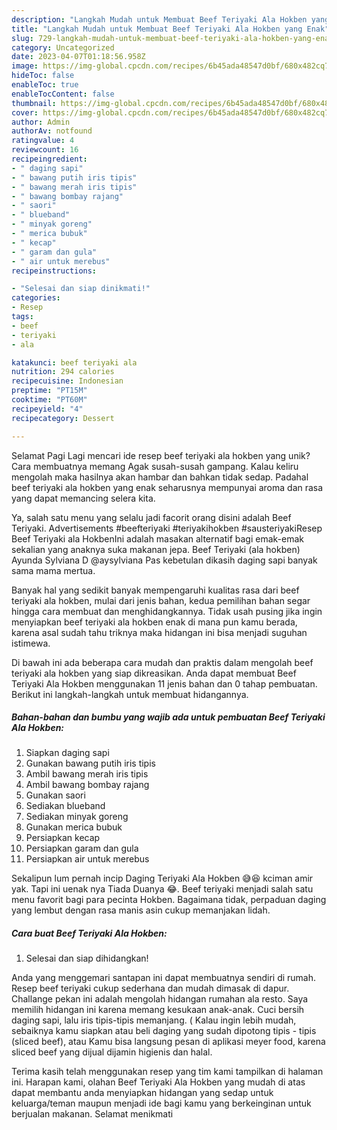 ```yaml
---
description: "Langkah Mudah untuk Membuat Beef Teriyaki Ala Hokben yang Enak"
title: "Langkah Mudah untuk Membuat Beef Teriyaki Ala Hokben yang Enak"
slug: 729-langkah-mudah-untuk-membuat-beef-teriyaki-ala-hokben-yang-enak
category: Uncategorized
date: 2023-04-07T01:18:56.958Z
image: https://img-global.cpcdn.com/recipes/6b45ada48547d0bf/680x482cq70/beef-teriyaki-ala-hokben-foto-resep-utama.jpg
hideToc: false
enableToc: true
enableTocContent: false
thumbnail: https://img-global.cpcdn.com/recipes/6b45ada48547d0bf/680x482cq70/beef-teriyaki-ala-hokben-foto-resep-utama.jpg
cover: https://img-global.cpcdn.com/recipes/6b45ada48547d0bf/680x482cq70/beef-teriyaki-ala-hokben-foto-resep-utama.jpg
author: Admin
authorAv: notfound
ratingvalue: 4
reviewcount: 16
recipeingredient:
- " daging sapi"
- " bawang putih iris tipis"
- " bawang merah iris tipis"
- " bawang bombay rajang"
- " saori"
- " blueband"
- " minyak goreng"
- " merica bubuk"
- " kecap"
- " garam dan gula"
- " air untuk merebus"
recipeinstructions:

- "Selesai dan siap dinikmati!"
categories:
- Resep
tags:
- beef
- teriyaki
- ala

katakunci: beef teriyaki ala 
nutrition: 294 calories
recipecuisine: Indonesian
preptime: "PT15M"
cooktime: "PT60M"
recipeyield: "4"
recipecategory: Dessert

---
```



Selamat Pagi Lagi mencari ide resep beef teriyaki ala hokben yang unik? Cara membuatnya memang Agak susah-susah gampang. Kalau keliru mengolah maka hasilnya akan hambar dan bahkan tidak sedap. Padahal beef teriyaki ala hokben yang enak seharusnya mempunyai aroma dan rasa yang dapat memancing selera kita.


Ya, salah satu menu yang selalu jadi facorit orang disini adalah Beef Teriyaki. Advertisements #beefteriyaki #teriyakihokben #sausteriyakiResep Beef Teriyaki ala HokbenIni adalah masakan alternatif bagi emak-emak sekalian yang anaknya suka makanan jepa. Beef Teriyaki (ala hokben) Ayunda Sylviana D @aysylviana Pas kebetulan dikasih daging sapi banyak sama mama mertua.

Banyak hal yang sedikit banyak mempengaruhi kualitas rasa dari beef teriyaki ala hokben, mulai dari jenis bahan, kedua pemilihan bahan segar hingga cara membuat dan menghidangkannya. Tidak usah pusing jika ingin menyiapkan beef teriyaki ala hokben enak di mana pun kamu berada, karena asal sudah tahu triknya maka hidangan ini bisa menjadi suguhan istimewa.


Di bawah ini ada beberapa cara mudah dan praktis dalam mengolah beef teriyaki ala hokben yang siap dikreasikan. Anda dapat membuat Beef Teriyaki Ala Hokben menggunakan 11 jenis bahan dan 0 tahap pembuatan. Berikut ini langkah-langkah untuk membuat hidangannya.

<!--inarticleads1-->

##### Bahan-bahan dan bumbu yang wajib ada untuk pembuatan Beef Teriyaki Ala Hokben:

1. Siapkan  daging sapi
1. Gunakan  bawang putih iris tipis
1. Ambil  bawang merah iris tipis
1. Ambil  bawang bombay rajang
1. Gunakan  saori
1. Sediakan  blueband
1. Sediakan  minyak goreng
1. Gunakan  merica bubuk
1. Persiapkan  kecap
1. Persiapkan  garam dan gula
1. Persiapkan  air untuk merebus


Sekalipun lum pernah incip Daging Teriyaki Ala Hokben 😅😆 kciman amir yak. Tapi ini uenak nya Tiada Duanya 😂. Beef teriyaki menjadi salah satu menu favorit bagi para pecinta Hokben. Bagaimana tidak, perpaduan daging yang lembut dengan rasa manis asin cukup memanjakan lidah. 

<!--inarticleads2-->

##### Cara buat Beef Teriyaki Ala Hokben:


1. Selesai dan siap dihidangkan!

Anda yang menggemari santapan ini dapat membuatnya sendiri di rumah. Resep beef teriyaki cukup sederhana dan mudah dimasak di dapur. Challange pekan ini adalah mengolah hidangan rumahan ala resto. Saya memilih hidangan ini karena memang kesukaan anak-anak. Cuci bersih daging sapi, lalu iris tipis-tipis memanjang. ( Kalau ingin lebih mudah, sebaiknya kamu siapkan atau beli daging yang sudah dipotong tipis - tipis (sliced beef), atau Kamu bisa langsung pesan di aplikasi meyer food, karena sliced beef yang dijual dijamin higienis dan halal. 

Terima kasih telah menggunakan resep yang tim kami tampilkan di halaman ini. Harapan kami, olahan Beef Teriyaki Ala Hokben yang mudah di atas dapat membantu anda menyiapkan hidangan yang sedap untuk keluarga/teman maupun menjadi ide bagi kamu yang berkeinginan untuk berjualan makanan. Selamat menikmati

